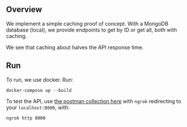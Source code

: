 ## Overview

We implement a simple caching proof of concept. With a MongoDB database (local), we provide endpoints to get by ID or get all, both with caching.

We see that caching about halves the API response time.

## Run

To run, we use docker. Run:

```
docker-compose up --build
```

To test the API, use [the postman collection here](https://www.getpostman.com/collections/d589132028602ecac09b) with `ngrok` redirecting to your `localhost:8000`, with:

```
ngrok http 8000
```
